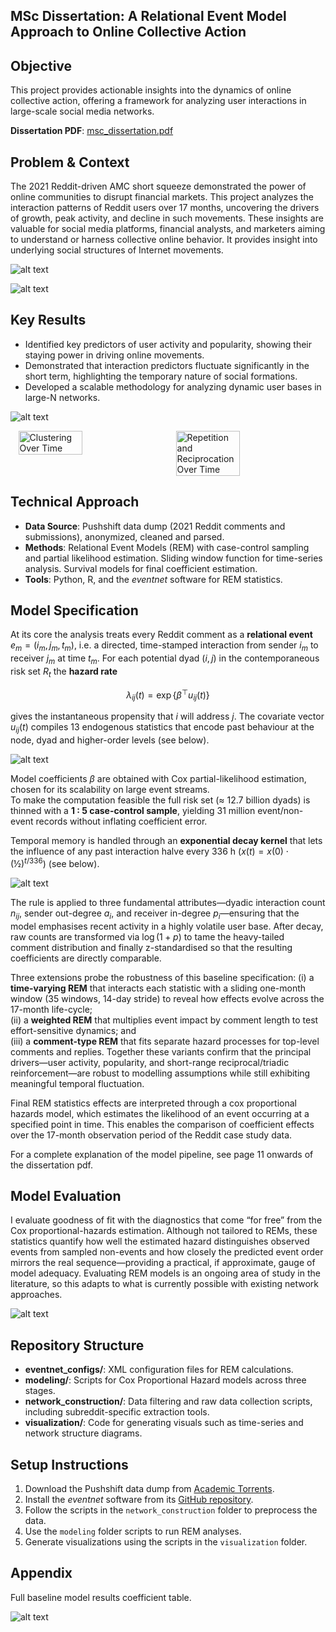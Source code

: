 ## MSc Dissertation: A Relational Event Model Approach to Online Collective Action

## Objective
This project provides actionable insights into the dynamics of online collective action, offering a framework for analyzing user interactions in large-scale social media networks. 

**Dissertation PDF**: [msc_dissertation.pdf](msc_dissertation.pdf)

## Problem & Context
The 2021 Reddit-driven AMC short squeeze demonstrated the power of online communities to disrupt financial markets. This project analyzes the interaction patterns of Reddit users over 17 months, uncovering the drivers of growth, peak activity, and decline in such movements. These insights are valuable for social media platforms, financial analysts, and marketers aiming to understand or harness collective online behavior. It provides insight into underlying social structures of Internet movements. 

![alt text](AMC_timeline_annotated.png)

![alt text](time_series_activity.png)

## Key Results
- Identified key predictors of user activity and popularity, showing their staying power in driving online movements.
- Demonstrated that interaction predictors fluctuate significantly in the short term, highlighting the temporary nature of social formations.
- Developed a scalable methodology for analyzing dynamic user bases in large-N networks.

![alt text](main_result.png)

<div style="display: flex; justify-content: space-around;">
  <img src="clustering_over_time.png" alt="Clustering Over Time" style="width: 45%;">
  <img src="repetition_reciprocation_over_time.png" alt="Repetition and Reciprocation Over Time" style="width: 45%;">
</div>

## Technical Approach
- **Data Source**: Pushshift data dump (2021 Reddit comments and submissions), anonymized, cleaned and parsed.
- **Methods**: Relational Event Models (REM) with case-control sampling and partial likelihood estimation. Sliding window function for time-series analysis. Survival models for final coefficient estimation. 
- **Tools**: Python, R, and the _eventnet_ software for REM statistics.

## Model Specification

At its core the analysis treats every Reddit comment as a **relational event**  
$e_m = (i_m, j_m, t_m)$, i.e. a directed, time-stamped interaction from sender $i_m$ to
receiver $j_m$ at time $t_m$.
For each potential dyad $(i,j)$ in the contemporaneous risk set $R_t$ the **hazard
rate**

$$
\lambda_{ij}(t) = \exp\{\beta^{\top}u_{ij}(t)\}
$$

gives the instantaneous propensity that $i$ will address $j$.
The covariate vector $u_{ij}(t)$ compiles 13 endogenous statistics that
encode past behaviour at the node, dyad and higher-order levels (see below).

![alt text](network_statistics.png)

Model coefficients $\beta$ are obtained with Cox partial-likelihood
estimation, chosen for its scalability on large event streams.  
To make the computation feasible the full risk set (≈ 12.7 billion
dyads) is thinned with a **1 : 5 case-control sample**, yielding
31 million event/non-event records without inflating coefficient error.

Temporal memory is handled through an **exponential decay kernel** that
lets the influence of any past interaction halve every 336 h
($x(t)=x(0) \cdot (½)^{t/336}$) (see below).

![alt text](network_decay.png)

The rule is applied to three fundamental attributes—dyadic interaction
count $n_{ij}$, sender out-degree $a_i$, and receiver in-degree
$p_i$—ensuring that the model emphasises recent activity in a highly
volatile user base.
After decay, raw counts are transformed via $\log(1+p)$ to tame the
heavy-tailed comment distribution and finally z-standardised so that the
resulting coefficients are directly comparable.

Three extensions probe the robustness of this baseline specification:
(i) a **time-varying REM** that interacts each statistic with a sliding
one-month window (35 windows, 14-day stride) to reveal how effects
evolve across the 17-month life-cycle;  
(ii) a **weighted REM** that multiplies event impact by comment length
to test effort-sensitive dynamics; and  
(iii) a **comment-type REM** that fits separate hazard processes for
top-level comments and replies.  Together these variants confirm that
the principal drivers—user activity, popularity, and short-range
reciprocal/triadic reinforcement—are robust to modelling assumptions
while still exhibiting meaningful temporal fluctuation.

Final REM statistics effects are interpreted through a cox proportional hazards model, which estimates the likelihood of an event occurring at a specified point in time. This enables the comparison of coefficient effects over the 17-month observation period of the Reddit case study data.

For a complete explanation of the model pipeline, see page 11 onwards of the dissertation pdf.

## Model Evaluation 

I evaluate goodness of fit with the diagnostics that come “for free” from the Cox proportional-hazards estimation. Although not tailored to REMs, these statistics quantify how well the estimated hazard distinguishes observed events from sampled non-events and how closely the predicted event order mirrors the real sequence—providing a practical, if approximate, gauge of model adequacy. Evaluating REM models is an ongoing area of study in the literature, so this adapts to what is currently possible with existing network approaches.

![alt text](gof_measures.png)

## Repository Structure
- **eventnet_configs/**: XML configuration files for REM calculations.
- **modeling/**: Scripts for Cox Proportional Hazard models across three stages.
- **network_construction/**: Data filtering and raw data collection scripts, including subreddit-specific extraction tools.
- **visualization/**: Code for generating visuals such as time-series and network structure diagrams.

## Setup Instructions
1. Download the Pushshift data dump from [Academic Torrents](https://academictorrents.com/details/9c263fc85366c1ef8f5bb9da0203f4c8c8db75f4).
2. Install the _eventnet_ software from its [GitHub repository](https://github.com/juergenlerner/eventnet).
3. Follow the scripts in the `network_construction` folder to preprocess the data.
4. Use the `modeling` folder scripts to run REM analyses.
5. Generate visualizations using the scripts in the `visualization` folder.


## Appendix

Full baseline model results coefficient table.

![alt text](full_results_baseline.png)


